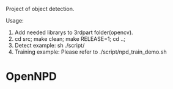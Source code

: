 
Project of object detection.



Usage:
1. Add needed librarys to 3rdpart folder(opencv).
2. cd src; make clean; make RELEASE=1; cd ..;
3. Detect example:
    sh ./script/
4. Training example:
    Please refer to ./script/npd_train_demo.sh
# OpenNPD
